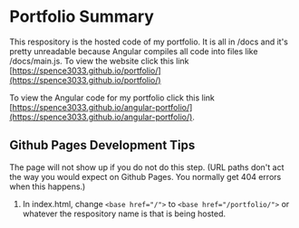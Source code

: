 # Portfolio Summary

This respository is the hosted code of my portfolio. It is all in /docs and it's pretty unreadable because Angular compiles all code into files like /docs/main.js. To view the website click this link [https://spence3033.github.io/portfolio/](https://spence3033.github.io/portfolio/)

To view the Angular code for my portfolio click this link [https://spence3033.github.io/angular-portfolio/](https://spence3033.github.io/angular-portfolio/).

## Github Pages Development Tips

The page will not show up if you do not do this step. (URL paths don't act the way you would expect on Github Pages. You normally get 404 errors when this happens.)

1. In index.html, change `<base href="/">` to `<base href="/portfolio/">` or whatever the respository name is that is being hosted.
